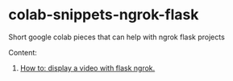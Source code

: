 # colab-snippets-ngrok-flask
Short google colab pieces that can help with ngrok flask projects

Content:
1. [How to: display a video with flask ngrok.](https://github.com/ZackPashkin/colab-snippets-ngrok-flask/blob/main/How_to_display_a_video_with_flask_ngrok.ipynb)
